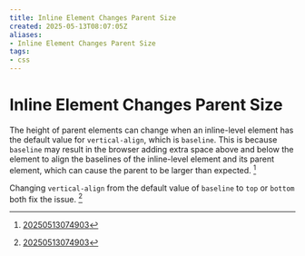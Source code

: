 ```yaml
---
title: Inline Element Changes Parent Size
created: 2025-05-13T08:07:05Z
aliases:
- Inline Element Changes Parent Size
tags:
- css
---
```


# Inline Element Changes Parent Size


The height of parent elements can change when an inline-level element has the default value for `vertical-align`, which is `baseline`. This is because `baseline` may result in the browser adding extra space above and below the element to align the baselines of the inline-level element and its parent element, which can cause the parent to be larger than expected. [^1]

Changing `vertical-align` from the default value of `baseline` to `top` or `bottom` both fix the issue. [^1]

[^1]: [20250513074903](../entries/20250513074903.md)
